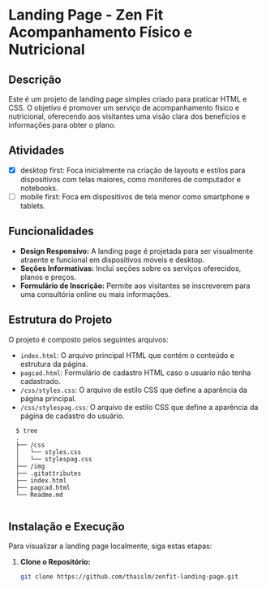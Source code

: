 # Landing Page - Zen Fit Acompanhamento Físico e Nutricional

## Descrição

Este é um projeto de landing page simples criado para praticar HTML e CSS. O objetivo é promover um serviço de acompanhamento físico e nutricional, oferecendo aos visitantes uma visão clara dos benefícios e informações para obter o plano.

## Atividades
- [x] desktop first: Foca inicialmente na criação de layouts e estilos para dispositivos com telas maiores, como monitores de computador e notebooks.
- [ ] mobile first: Foca em dispositivos de tela menor como smartphone e tablets.

## Funcionalidades

- **Design Responsivo:** A landing page é projetada para ser visualmente atraente e funcional em dispositivos móveis e desktop.
- **Seções Informativas:** Inclui seções sobre os serviços oferecidos, planos e preços.
- **Formulário de Inscrição:** Permite aos visitantes se inscreverem para uma consultória online ou mais informações.

## Estrutura do Projeto

O projeto é composto pelos seguintes arquivos:

- `index.html`: O arquivo principal HTML que contém o conteúdo e estrutura da página.
- `pagcad.html`: Formulário de cadastro HTML caso o usuario não tenha cadastrado.
- `/css/styles.css`: O arquivo de estilo CSS que define a aparência da página principal.
- `/css/stylespag.css`: O arquivo de estilo CSS que define a aparência da página de cadastro do usuário.

```shell
  $ tree
  .
  ├── /css
  │   └── styles.css
  │   └── stylespag.css
  ├── /img
  ├── .gitattributes
  ├── index.html
  ├── pagcad.html
  └── Readme.md
      
``` 

## Instalação e Execução

Para visualizar a landing page localmente, siga estas etapas:

1. **Clone o Repositório:**

   ```bash
   git clone https://github.com/thaislm/zenfit-landing-page.git
